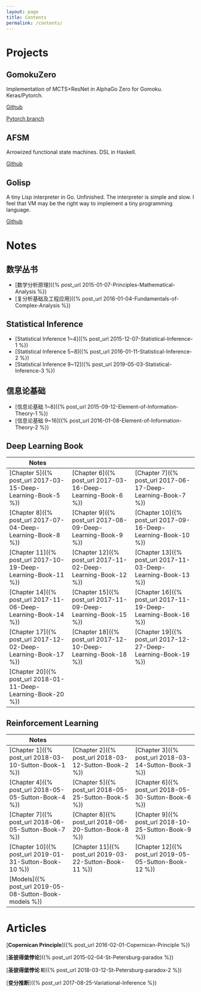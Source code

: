 ```yaml
---
layout: page
title: Contents
permalink: /contents/
---
```


# Projects

## GomokuZero

Implementation of MCTS+ResNet in AlphaGo Zero for Gomoku. Keras/Pytorch.

[Github](https://github.com/FiveEyes/GomokuZero)

[Pytorch branch](https://github.com/FiveEyes/GomokuZero/tree/pytorch)



## AFSM

Arrowized functional state machines. DSL in Haskell.

[Github](https://github.com/PseudoPower/AFSM)



## Golisp

A tiny Lisp interpreter in Go. Unfinished. The interpreter is simple and slow. I feel that VM may be the right way to implement a tiny programming language.

[Github](https://github.com/FiveEyes/golisp)



# Notes

## 数学丛书
  * [数学分析原理]({% post_url 2015-01-07-Principles-Mathematical-Analysis %})
  * [复分析基础及工程应用]({% post_url 2016-01-04-Fundamentals-of-Complex-Analysis %})

## Statistical Inference
  * [Statistical Inference 1~4]({% post_url 2015-12-07-Statistical-Inference-1 %})
  * [Statistical Inference 5~8]({% post_url 2016-01-11-Statistical-Inference-2 %})
  * [Statistical Inference 9~12]({% post_url 2019-05-03-Statistical-Inference-3 %})

## 信息论基础
  * [信息论基础 1~8]({% post_url 2015-09-12-Element-of-Information-Theory-1 %})
  * [信息论基础 9~16]({% post_url 2016-01-08-Element-of-Information-Theory-2 %})

## Deep Learning Book
| Notes | | |
| --- | --- | --- |
| [Chapter 5]({% post_url 2017-03-15-Deep-Learning-Book-5 %}) | [Chapter 6]({% post_url 2017-03-16-Deep-Learning-Book-6 %}) | [Chapter 7]({% post_url 2017-06-17-Deep-Learning-Book-7 %}) |
| [Chapter 8]({% post_url 2017-07-04-Deep-Learning-Book-8 %}) | [Chapter 9]({% post_url 2017-08-09-Deep-Learning-Book-9 %}) |[Chapter 10]({% post_url 2017-09-16-Deep-Learning-Book-10 %}) |
| [Chapter 11]({% post_url 2017-10-19-Deep-Learning-Book-11 %}) | [Chapter 12]({% post_url 2017-11-02-Deep-Learning-Book-12 %}) | [Chapter 13]({% post_url 2017-11-03-Deep-Learning-Book-13 %}) |
| [Chapter 14]({% post_url 2017-11-06-Deep-Learning-Book-14 %}) | [Chapter 15]({% post_url 2017-11-09-Deep-Learning-Book-15 %}) | [Chapter 16]({% post_url 2017-11-19-Deep-Learning-Book-16 %}) |
| [Chapter 17]({% post_url 2017-12-02-Deep-Learning-Book-17 %}) | [Chapter 18]({% post_url 2017-12-10-Deep-Learning-Book-18 %}) | [Chapter 19]({% post_url 2017-12-27-Deep-Learning-Book-19 %}) |
| [Chapter 20]({% post_url 2018-01-11-Deep-Learning-Book-20 %}) | | |

## Reinforcement Learning
| Notes | | |
| --- | --- | --- |
| [Chapter 1]({% post_url 2018-03-10-Sutton-Book-1 %}) | [Chapter 2]({% post_url 2018-03-12-Sutton-Book-2 %}) | [Chapter 3]({% post_url 2018-03-14-Sutton-Book-3 %}) |
| [Chapter 4]({% post_url 2018-05-05-Sutton-Book-4 %}) | [Chapter 5]({% post_url 2018-05-25-Sutton-Book-5 %}) | [Chapter 6]({% post_url 2018-05-30-Sutton-Book-6 %}) |
| [Chapter 7]({% post_url 2018-06-05-Sutton-Book-7 %}) | [Chapter 8]({% post_url 2018-06-20-Sutton-Book-8 %}) | [Chapter 9]({% post_url 2018-10-25-Sutton-Book-9 %}) |
| [Chapter 10]({% post_url 2019-01-31-Sutton-Book-10 %}) | [Chapter 11]({% post_url 2019-03-22-Sutton-Book-11 %}) | [Chapter 12]({% post_url 2019-05-05-Sutton-Book-12 %}) | 
| [Models]({% post_url 2019-05-08-Sutton-Book-models %}) | | |


# Articles

[**Copernican Principle**]({% post_url 2016-02-01-Copernican-Principle %})

[**圣彼得堡悖论**]({% post_url 2015-02-04-St-Petersburg-paradox %})

[**圣彼得堡悖论 II**]({% post_url 2018-03-12-St-Petersburg-paradox-2 %})

[**变分推断**]({% post_url 2017-08-25-Variational-Inference %})
